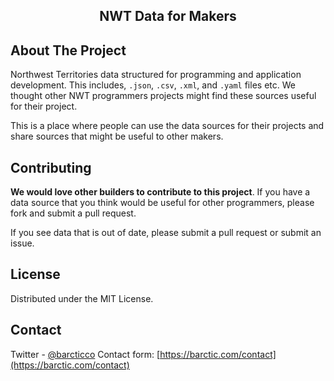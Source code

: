 
<h2 align="center">NWT Data for Makers</h2>

<!-- ABOUT -->
## About The Project

Northwest Territories data structured for programming and application development. This includes, `.json`, `.csv`, `.xml`, and `.yaml` files etc. We thought other NWT programmers projects might find these sources useful for their project.

This is a place where people can use the data sources for their projects and share sources that might be useful to other makers.

<!-- CONTRIBUTING -->
## Contributing

**We would love other builders to contribute to this project**. If you have a data source that you think would be useful for other programmers, please fork and submit a pull request.

If you see data that is out of date, please submit a pull request or submit an issue.

<!-- LICENSE -->
## License

Distributed under the MIT License.

<!-- CONTACT -->
## Contact

Twitter - [@barcticco](https://twitter.com/barcticco)
Contact form: [https://barctic.com/contact](https://barctic.com/contact)